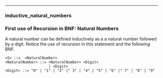 
---

### inductive_natural_numbers

### First use of Recursion in BNF: Natural Numbers

A natural number can be defined inductively as a  a natural number followed by a digit.
Notice the use of recursion in this statement and the following BNF.

```bnf
<S> ::=  <NaturalNumber>
<NaturalNumber> ::= <NaturalNumber> <Digit>
                    | <Digit>
<Digit> ::= "0" | "1" | "2" |" 3" | "4" | "5" | "6" |" 7" | "8" | "9"
```
